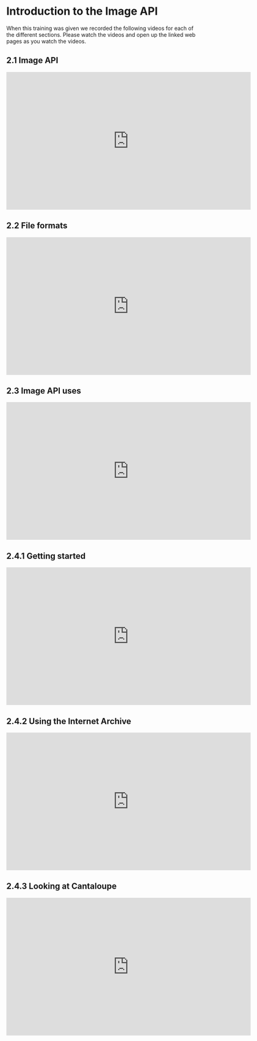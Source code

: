# Introduction to the Image API

When this training was given we recorded the following videos for each of the different sections. Please watch the videos and open up the linked web pages as you watch the videos.


## 2.1 Image API

<iframe src="https://player.vimeo.com/video/716824668?h=5129b4e4f5" width="640" height="360" frameborder="0" allow="autoplay; fullscreen; picture-in-picture" allowfullscreen></iframe>

## 2.2 File formats

<iframe src="https://player.vimeo.com/video/716824704?h=ae78c069b3" width="640" height="360" frameborder="0" allow="autoplay; fullscreen; picture-in-picture" allowfullscreen></iframe>

## 2.3 Image API uses

<iframe src="https://player.vimeo.com/video/716824738?h=48354dd265" width="640" height="360" frameborder="0" allow="autoplay; fullscreen; picture-in-picture" allowfullscreen></iframe>

## 2.4.1 Getting started

<iframe src="https://player.vimeo.com/video/716824771?h=d78702235a" width="640" height="360" frameborder="0" allow="autoplay; fullscreen; picture-in-picture" allowfullscreen></iframe>

## 2.4.2 Using the Internet Archive

<iframe src="https://player.vimeo.com/video/716824803?h=9e35093bc7" width="640" height="360" frameborder="0" allow="autoplay; fullscreen; picture-in-picture" allowfullscreen></iframe>

## 2.4.3 Looking at Cantaloupe

<iframe src="https://player.vimeo.com/video/716824823?h=ee4734b879" width="640" height="360" frameborder="0" allow="autoplay; fullscreen; picture-in-picture" allowfullscreen></iframe>

